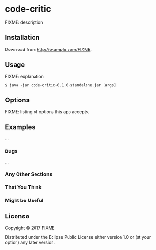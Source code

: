 # code-critic

FIXME: description

## Installation

Download from http://example.com/FIXME.

## Usage

FIXME: explanation

    $ java -jar code-critic-0.1.0-standalone.jar [args]

## Options

FIXME: listing of options this app accepts.

## Examples

...

### Bugs

...

### Any Other Sections
### That You Think
### Might be Useful

## License

Copyright © 2017 FIXME

Distributed under the Eclipse Public License either version 1.0 or (at
your option) any later version.
